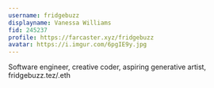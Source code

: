 ```yaml
---
username: fridgebuzz
displayname: Vanessa Williams
fid: 245237
profile: https://farcaster.xyz/fridgebuzz
avatar: https://i.imgur.com/6pgIE9y.jpg
---
```


Software engineer, creative coder, aspiring generative artist, fridgebuzz.tez/.eth
